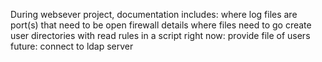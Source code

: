 During websever project, documentation includes: 
where log files are
port(s) that need to be open
firewall details
where files need to go
create user directories with read rules in a script
    right now: provide file of users
    future: connect to ldap server
